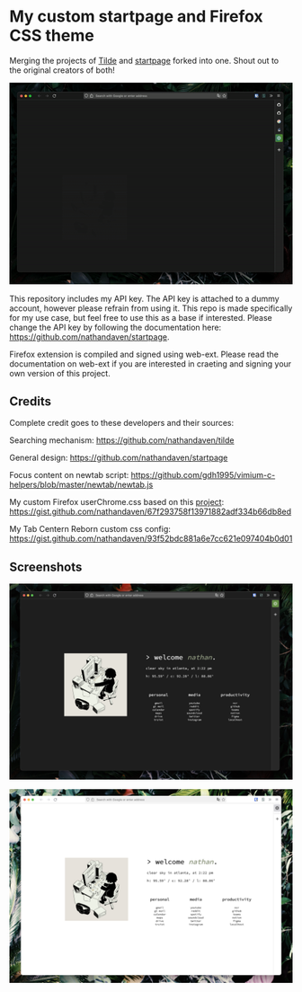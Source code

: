 # My custom startpage and Firefox CSS theme

Merging the projects of [Tilde](https://github.com/nathandaven/tilde) and [startpage](https://github.com/nathandaven/startpage) forked into one. Shout out to the original creators of both!

![startpage](preview.gif)

This repository includes my API key. The API key is attached to a dummy account, however please refrain from using it. This repo is made specifically for my use case, but feel free to use this as a base if interested. Please change the API key by following the documentation here: https://github.com/nathandaven/startpage.

Firefox extension is compiled and signed using web-ext. Please read the documentation on web-ext if you are interested in craeting and signing your own version of this project.


## Credits

Complete credit goes to these developers and their sources:

Searching mechanism: 
https://github.com/nathandaven/tilde

General design:
https://github.com/nathandaven/startpage

Focus content on newtab script:
https://github.com/gdh1995/vimium-c-helpers/blob/master/newtab/newtab.js

My custom Firefox userChrome.css based on this [project](https://github.com/ranmaru22/firefox-vertical-tabs):  
https://gist.github.com/nathandaven/67f293758f13971882adf334b66db8ed

My Tab Centern Reborn custom css config: https://gist.github.com/nathandaven/93f52bdc881a6e7cc621e097404b0d01


## Screenshots

![startpage](dark-screenshot.png)

![startpage](light-screenshot.png)
